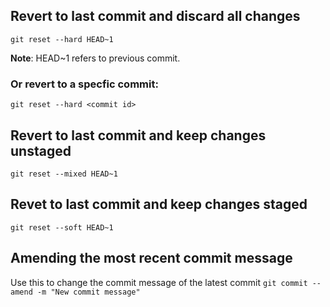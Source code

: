## Revert to last commit and discard all changes
`git reset --hard HEAD~1`

**Note**: HEAD~1 refers to previous commit.

### Or revert to a specfic commit:
`git reset --hard <commit id>`

## Revert to last commit and keep changes unstaged
`git reset --mixed HEAD~1`

## Revet to last commit and keep changes staged
`git reset --soft HEAD~1`

## Amending the most recent commit message
Use this to change the commit message of the latest commit
`git commit --amend -m "New commit message"`
